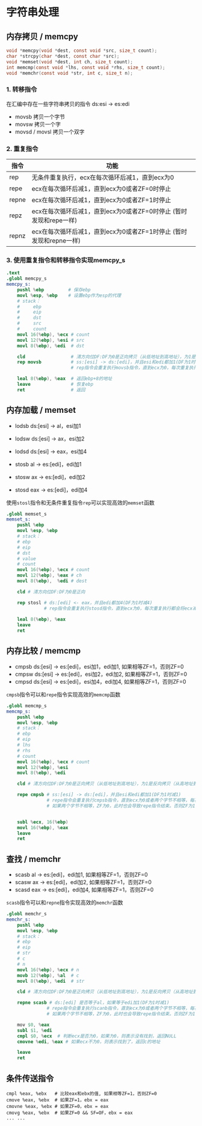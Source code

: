 # 字符串处理

## 内存拷贝 / memcpy

```c
void *memcpy(void *dest, const void *src, size_t count);
char *strcpy(char *dest, const char *src);
void *memset(void *dest, int ch, size_t count);
int memcmp(const void *lhs, const void *rhs, size_t count);
void *memchr(const void *str, int c, size_t n);
```

### 1. 转移指令

在汇编中存在一些字符串拷贝的指令
ds:esi -> es:edi
- movsb 拷贝一个字节 
- movsw 拷贝一个字
- movsd / movsl 拷贝一个双字


### 2. 重复指令



指令   | 功能
----- | --------------
rep   | 无条件重复执行，ecx在每次循环后减1，直到ecx为0
repe  | ecx在每次循环后减1，直到ecx为0或者ZF=0时停止
repne | ecx在每次循环后减1，直到ecx为0或者ZF=1时停止
repz  | ecx在每次循环后减1，直到ecx为0或者ZF=0时停止 (暂时发现和repe一样)
repnz | ecx在每次循环后减1，直到ecx为0或者ZF=1时停止 (暂时发现和repne一样)

### 3. 使用重复指令和转移指令实现memcpy_s

```S
.text
.globl memcpy_s
memcpy_s:
    pushl %ebp         # 保存ebp
    movl %esp, %ebp    # 设置ebp作为esp的代理
    # stack：
    #     ebp
    #     eip
    #     dst
    #     src
    #     count
    movl 16(%ebp), %ecx # count
    movl 12(%ebp), %esi # src
    movl 8(%ebp), %edi  # dst

    cld                 # 清方向位DF:DF为0是正向拷贝（从低地址到高地址），为1是反向拷贝（从高地址到低地址）
    rep movsb           # ss:[esi] -> ds:[edi]，并且esi和edi都加1(DF为1时减1)
                        # rep指令会重复执行movsb指令，直到ecx为0，每次重复执行都会将ecx减1

    leal 8(%ebp), %eax  # 返回ebp+8的地址
    leave               # 恢复ebp
    ret                 # 返回
```

## 内存加载 / memset

- lodsb ds:[esi] -> al，esi加1
- lodsw ds:[esi] -> ax，esi加2
- lodsd ds:[esi] -> eax，esi加4

- stosb  al      -> es:[edi]，edi加1
- stosw  ax      -> es:[edi]，edi加2
- stosd  eax     -> es:[edi]，edi加4

使用`stosl`指令和无条件重复指令`rep`可以实现高效的`memset`函数

```s
.globl memset_s
memset_s:
    pushl %ebp
    movl %esp, %ebp
    # stack：
    # ebp
    # eip
    # dst
    # value
    # count
    movl 16(%ebp), %ecx # count
    movl 12(%ebp), %eax # ch
    movl 8(%ebp),  %edi # dest

    cld # 清方向位DF:DF为0是正向

    rep stosl # ds:[edi] <- eax，并且edi都加4(DF为1时减4)
              # rep指令会重复执行stosd指令，直到ecx为0，每次重复执行都会将ecx减1
    
    leal 8(%ebp), %eax
    leave
    ret
```


## 内存比较 / memcmp

- cmpsb ds:[esi] -> es:[edi]，esi加1，edi加1, 如果相等ZF=1，否则ZF=0
- cmpsw ds:[esi] -> es:[edi]，esi加2，edi加2, 如果相等ZF=1，否则ZF=0
- cmpsd ds:[esi] -> es:[edi]，esi加4，edi加4, 如果相等ZF=1，否则ZF=0


`cmpsb`指令可以和`repe`指令实现高效的`memcmp`函数

```s
.globl memcmp_s
memcmp_s:
    pushl %ebp
    movl %esp, %ebp
    # stack：
    # ebp
    # eip
    # lhs
    # rhs
    # count
    movl 16(%ebp), %ecx # count
    movl 12(%ebp), %esi
    movl 8(%ebp), %edi

    cld # 清方向位DF:DF为0是正向拷贝（从低地址到高地址），为1是反向拷贝（从高地址到低地址）

    repe cmpsb # ss:[esi] -> ds:[edi]，并且esi和edi都加1(DF为1时减1)
               # repe指令会重复执行cmpsb指令，直到ecx为0或者两个字节不相等，每次重复执行都会将ecx减1
               # 如果两个字节不相等，ZF为0，此时也会导致repe指令结束。否则ZF为1，repe指令继续执行


    subl %ecx, 16(%ebp)
    movl 16(%ebp), %eax
    leave
    ret
```

## 查找 / memchr

- scasb al -> es:[edi]，edi加1, 如果相等ZF=1，否则ZF=0
- scasw ax -> es:[edi]，edi加2, 如果相等ZF=1，否则ZF=0
- scasd eax -> es:[edi]，edi加4, 如果相等ZF=1，否则ZF=0

`scasb`指令可以和`repne`指令实现高效的`memchr`函数

```s
.globl memchr_s
memchr_s:
    pushl %ebp
    movl %esp, %ebp
    # stack：
    # ebp
    # eip
    # str
    # c
    # n
    movl 16(%ebp), %ecx # n
    movb 12(%ebp), %al  # c
    movl 8(%ebp), %edi  # str

    cld # 清方向位DF:DF为0是正向拷贝（从低地址到高地址），为1是反向拷贝（从高地址到低地址）

    repne scasb # ds:[edi] 是否等于al，如果等于edi加1(DF为1时减1)
               # repe指令会重复执行scanb指令，直到ecx为0或者两个字节不相等，每次重复执行都会将ecx减1
               # 如果两个字节不相等，ZF为0，此时也会导致repe指令结束。否则ZF为1，repe指令继续执行

    mov $0, %eax
    subl $1, %edi
    cmpl $0, %ecx  # 判断ecx是否为0，如果为0，则表示没有找到，返回NULL
    cmovne %edi, %eax # 如果ecx不为0，则表示找到了，返回c的地址

    leave
    ret
```

## 条件传送指令

```
cmpl %eax, %ebx   # 比较eax和ebx的值, 如果相等ZF=1，否则ZF=0
cmove %eax, %ebx  # 如果ZF=1，ebx = eax
cmovne %eax, %ebx # 如果ZF=0，ebx = eax
cmovg %eax, %ebx  # 如果ZF=0 && SF=OF，ebx = eax
... ...
```